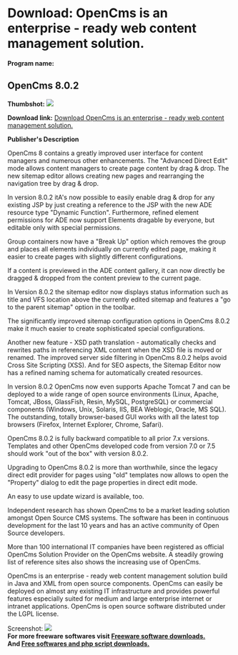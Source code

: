 # Download: OpenCms is an enterprise - ready web content management solution.

**Program name:**

## OpenCms 8.0.2

  
**Thumbshot:** ![](http://www.freewarefiles.com/screenshot/opencms_md.jpg)   
  
**Download link:** [Download OpenCms is an enterprise - ready web content management solution.](http://freesoftwares.boysofts.com/OpenCms_program_65035.html)  
  


**Publisher's Description**  
  


OpenCms 8 contains a greatly improved user interface for content managers and numerous other enhancements. The "Advanced Direct Edit" mode allows content managers to create page content by drag & drop. The new sitemap editor allows creating new pages and rearranging the navigation tree by drag & drop. 

In version 8.0.2 itA's now possible to easily enable drag & drop for any existing JSP by just creating a reference to the JSP with the new ADE resource type "Dynamic Function". Furthermore, refined element permissions for ADE now support Elements dragable by everyone, but editable only with special permissions. 

Group containers now have a "Break Up" option which removes the group and places all elements individually on currently edited page, making it easier to create pages with slightly different configurations. 

If a content is previewed in the ADE content gallery, it can now directly be dragged & dropped from the content preview to the current page. 

In Version 8.0.2 the sitemap editor now displays status information such as title and VFS location above the currently edited sitemap and features a "go to the parent sitemap" option in the toolbar. 

The significantly improved sitemap configuration options in OpenCms 8.0.2 make it much easier to create sophisticated special configurations. 

Another new feature - XSD path translation - automatically checks and rewrites paths in referencing XML content when the XSD file is moved or renamed. The improved server side filtering in OpenCms 8.0.2 helps avoid Cross Site Scripting (XSS). And for SEO aspects, the Sitemap Editor now has a refined naming schema for automatically created resources. 

In version 8.0.2 OpenCms now even supports Apache Tomcat 7 and can be deployed to a wide range of open source environments (Linux, Apache, Tomcat, JBoss, GlassFish, Resin, MySQL, PostgreSQL) or commercial components (Windows, Unix, Solaris, IIS, BEA Weblogic, Oracle, MS SQL). The outstanding, totally browser-based GUI works with all the latest top browsers (Firefox, Internet Explorer, Chrome, Safari). 

OpenCms 8.0.2 is fully backward compatible to all prior 7.x versions. Templates and other OpenCms developed code from version 7.0 or 7.5 should work "out of the box" with version 8.0.2. 

Upgrading to OpenCms 8.0.2 is more than worthwhile, since the legacy direct edit provider for pages using "old" templates now allows to open the "Property" dialog to edit the page properties in direct edit mode. 

An easy to use update wizard is available, too. 

Independent research has shown OpenCms to be a market leading solution amongst Open Source CMS systems. The software has been in continuous development for the last 10 years and has an active community of Open Source developers. 

More than 100 international IT companies have been registered as official OpenCms Solution Provider on the OpenCms website. A steadily growing list of reference sites also shows the increasing use of OpenCms. 

OpenCms is an enterprise - ready web content management solution build in Java and XML from open source components. OpenCms can easily be deployed on almost any existing IT infrastructure and provides powerful features especially suited for medium and large enterprise internet or intranet applications. OpenCms is open source software distributed under the LGPL license. 

  
  
Screenshot: ![](http://www.freewarefiles.com/screenshot/opencms.jpg)   
**For more freeware softwares visit [Freeware software downloads.](http://freesoftwares.boysofts.com/)**   
**And [Free softwares and php script downloads.](http://www.boysofts.com/)**
